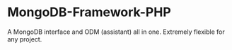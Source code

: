 MongoDB-Framework-PHP
=====================

A MongoDB interface and ODM (assistant) all in one. Extremely flexible for any project.
